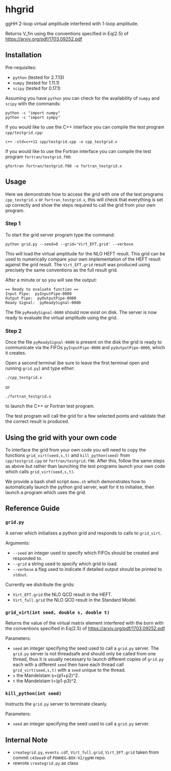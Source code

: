 # hhgrid

ggHH 2-loop virtual amplitude interfered with 1-loop amplitude.

Returns V_fin using the conventions specified in Eq(2.5) of https://arxiv.org/pdf/1703.09252.pdf

## Installation

Pre-requisites:
* `python` (tested for 2.7.13)
* `numpy` (tested for 1.11.1)
* `scipy` (tested for 0.17.1)

Assuming you have `python` you can check for the availability of `numpy` and `scipy` with the commands:
```shell
python -c "import numpy"
python -c "import sympy"
```

If you would like to use the C++ interface you can compile the test program `cpp/testgrid.cpp`:
```shell
c++ -std=c++11 cpp/testgrid.cpp -o cpp_testgrid.x
```

If you would like to use the Fortran interface you can compile the test program `fortran/testgrid.f90`:
```shell
gfortran fortran/testgrid.f90 -o fortran_testgrid.x
```

## Usage

Here we demonstrate how to access the grid with one of the test programs `cpp_testgrid.x` or `fortran_testgrid.x`,
this will check that everything is set up correctly and show the steps required to call the grid from your own program.

### Step 1

To start the grid server program type the command:
```shell
python grid.py --seed=0 --grid='Virt_EFT.grid' --verbose
```
This will load the virtual amplitude for the NLO HEFT result. 
This grid can be used to numerically compare your own implementation of the HEFT result against the grid result. 
The `Virt_EFT.grid` result was produced using precisely the same conventions as the full result grid.

After a minute or so you will see the output:
```shell
== Ready to evaluate function ==
Input Pipe:  pyInputPipe-0000
Output Pipe:  pyOutputPipe-0000
Ready Signal:  pyReadySignal-0000
```

The file `pyReadySignal-0000` should now exist on disk. 
The server is now ready to evaluate the virtual amplitude using the grid.

### Step 2

Once the file `pyReadySignal-0000` is present on the disk the grid is ready to communicate via the FIFOs `pyInputPipe-0000` and `pyOutputPipe-0000`, which it creates.

Open a second terminal (be sure to leave the first terminal open and running `grid.py`) and type either:
```shell
./cpp_testgrid.x
```
or
```shell
./fortran_testgrid.x
```
to launch the C++ or Fortran test program.

The test program will call the grid for a few selected points and validate that the correct result is produced. 

## Using the grid with your own code

To interface the grid from your own code you will need to copy the functions `grid_virt(seed,s,t)` and `kill_python(seed)` from `cpp/testgrid.cpp` or `fortran/testgrid.f90`. After this, follow the same steps as above but rather than launching the test programs launch your own code which calls `grid_virt(seed,s,t)`.

We provide a bash shell script `demo.sh` which demonstrates how to automatically launch the python grid server, wait for it to initialise, then launch a program which uses the grid.

## Reference Guide

### `grid.py`

A server which initialises a python grid and responds to calls to `grid_virt`.

Arguments:
* `--seed` an integer used to specify which FIFOs should be created and responded to. 
* `--grid` a string used to specify which grid to load. 
* `--verbose` a flag used to indicate if detailed output should be printed to `stdout`.

Currently we distribute the grids:
* `Virt_EFT.grid` the NLO QCD result in the HEFT.
* `Virt_full.grid` the NLO QCD result in the Standard Model.

### `grid_virt(int seed, double s, double t)`

Returns the value of the virtual matrix element interfered with the born with the conventions specified in Eq(2.5) of https://arxiv.org/pdf/1703.09252.pdf.

Parameters:
* `seed` an integer specifying the seed used to call a `grid.py` server. The `grid.py` server is not threadsafe and should only be called from one thread, thus it is usually necessary to launch different copies of `grid.py` each with a different `seed` then have each thread call `grid_virt(seed,s,t)` with a `seed` unique to the thread.
* `s` the Mandelstam s=(p1+p2)^2.
* `t` the Mandelstam t=(p1-p3)^2.

### `kill_python(int seed)`

Instructs the `grid.py` server to terminate cleanly.

Parameters:
* `seed` an integer specifying the seed used to call a `grid.py` server.

## Internal Note

* `creategrid.py`, `events.cdf`, `Virt_full.grid`, `Virt_EFT.grid` taken from commit `c43eea9` of `POWHEG-BOX-V2/ggHH` repo.
* rewrote `creategrid.py` as class
